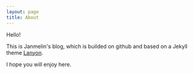```yaml
---
layout: page
title: About
---
```


Hello!

This is Janmelin's blog, which is builded on github and based on a Jekyll theme [Lanyon](http://lanyon.getpoole.com/).

I hope you will enjoy here.
<!-- And if you have any question, you will get in touch with me by [email]_(mailto:@) -->
